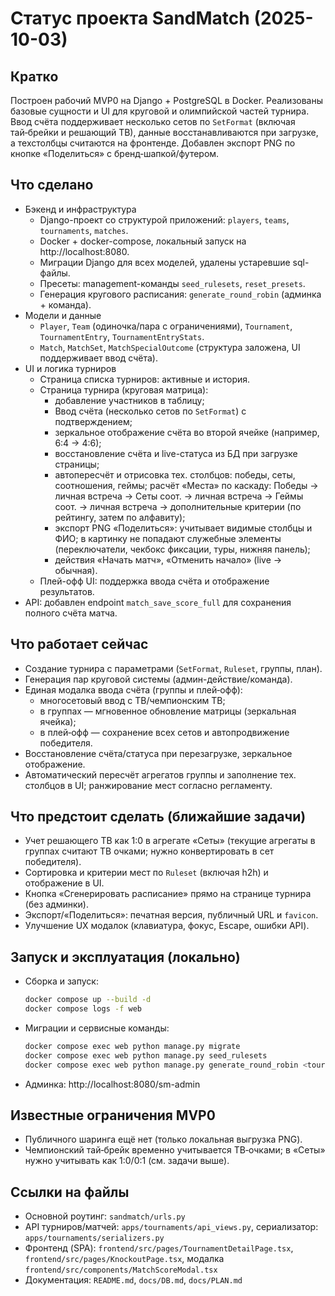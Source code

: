 # Статус проекта SandMatch (2025-10-03)

## Кратко
Построен рабочий MVP0 на Django + PostgreSQL в Docker. Реализованы базовые сущности и UI для круговой и олимпийской частей турнира. Ввод счёта поддерживает несколько сетов по `SetFormat` (включая тай‑брейки и решающий TB), данные восстанавливаются при загрузке, а техстолбцы считаются на фронтенде. Добавлен экспорт PNG по кнопке «Поделиться» с бренд‑шапкой/футером.

## Что сделано
- Бэкенд и инфраструктура
  - Django-проект со структурой приложений: `players`, `teams`, `tournaments`, `matches`.
  - Docker + docker-compose, локальный запуск на http://localhost:8080.
  - Миграции Django для всех моделей, удалены устаревшие sql-файлы.
  - Пресеты: management-команды `seed_rulesets`, `reset_presets`.
  - Генерация кругового расписания: `generate_round_robin` (админка + команда).
- Модели и данные
  - `Player`, `Team` (одиночка/пара с ограничениями), `Tournament`, `TournamentEntry`, `TournamentEntryStats`.
  - `Match`, `MatchSet`, `MatchSpecialOutcome` (структура заложена, UI поддерживает ввод счёта).
- UI и логика турниров
  - Страница списка турниров: активные и история.
  - Страница турнира (круговая матрица):
    - добавление участников в таблицу;
    - Ввод счёта (несколько сетов по `SetFormat`) с подтверждением;
    - зеркальное отображение счёта во второй ячейке (например, 6:4 → 4:6);
    - восстановление счёта и live-статуса из БД при загрузке страницы;
    - автопересчёт и отрисовка тех. столбцов: победы, сеты, соотношения, геймы; расчёт «Места» по каскаду: Победы → личная встреча → Сеты соот. → личная встреча → Геймы соот. → личная встреча → дополнительные критерии (по рейтингу, затем по алфавиту);
    - экспорт PNG «Поделиться»: учитывает видимые столбцы и ФИО; в картинку не попадают служебные элементы (переключатели, чекбокс фиксации, туры, нижняя панель);
    - действия «Начать матч», «Отменить начало» (live → обычная).
  - Плей-офф UI: поддержка ввода счёта и отображение результатов.
- API: добавлен endpoint `match_save_score_full` для сохранения полного счёта матча.

## Что работает сейчас
- Создание турнира с параметрами (`SetFormat`, `Ruleset`, группы, план).
- Генерация пар круговой системы (админ-действие/команда).
- Единая модалка ввода счёта (группы и плей‑офф):
  - многосетовый ввод с TB/чемпионским TB;
  - в группах — мгновенное обновление матрицы (зеркальная ячейка);
  - в плей‑офф — сохранение всех сетов и автопродвижение победителя.
- Восстановление счёта/статуса при перезагрузке, зеркальное отображение.
- Автоматический пересчёт агрегатов группы и заполнение тех. столбцов в UI; ранжирование мест согласно регламенту.

## Что предстоит сделать (ближайшие задачи)
- Учет решающего TB как 1:0 в агрегате «Сеты» (текущие агрегаты в группах считают TB очками; нужно конвертировать в сет победителя).
- Сортировка и критерии мест по `Ruleset` (включая h2h) и отображение в UI.
- Кнопка «Сгенерировать расписание» прямо на странице турнира (без админки).
- Экспорт/«Поделиться»: печатная версия, публичный URL и `favicon`.
- Улучшение UX модалок (клавиатура, фокус, Escape, ошибки API).

## Запуск и эксплуатация (локально)
- Сборка и запуск:
  ```bash
  docker compose up --build -d
  docker compose logs -f web
  ```
- Миграции и сервисные команды:
  ```bash
  docker compose exec web python manage.py migrate
  docker compose exec web python manage.py seed_rulesets
  docker compose exec web python manage.py generate_round_robin <tournament_id>
  ```
- Админка: http://localhost:8080/sm-admin

## Известные ограничения MVP0
- Публичного шаринга ещё нет (только локальная выгрузка PNG).
- Чемпионский тай‑брейк временно учитывается TB‑очками; в «Сеты» нужно учитывать как 1:0/0:1 (см. задачи выше).

## Ссылки на файлы
- Основной роутинг: `sandmatch/urls.py`
- API турниров/матчей: `apps/tournaments/api_views.py`, сериализатор: `apps/tournaments/serializers.py`
- Фронтенд (SPA): `frontend/src/pages/TournamentDetailPage.tsx`, `frontend/src/pages/KnockoutPage.tsx`, модалка `frontend/src/components/MatchScoreModal.tsx`
- Документация: `README.md`, `docs/DB.md`, `docs/PLAN.md`
